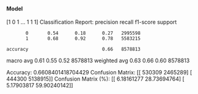 #### Model
[1 0 1 ... 1 1 1]
Classification Report:
              precision    recall  f1-score   support

           0       0.54      0.18      0.27   2995598
           1       0.68      0.92      0.78   5583215

    accuracy                           0.66   8578813
   macro avg       0.61      0.55      0.52   8578813
weighted avg       0.63      0.66      0.60   8578813

Accuracy: 0.6608401418704429
Confusion Matrix:
[[ 530309 2465289]
 [ 444300 5138915]]
Confusion Matrix (%):
[[ 6.18161277 28.73694764]
 [ 5.17903817 59.90240142]]
